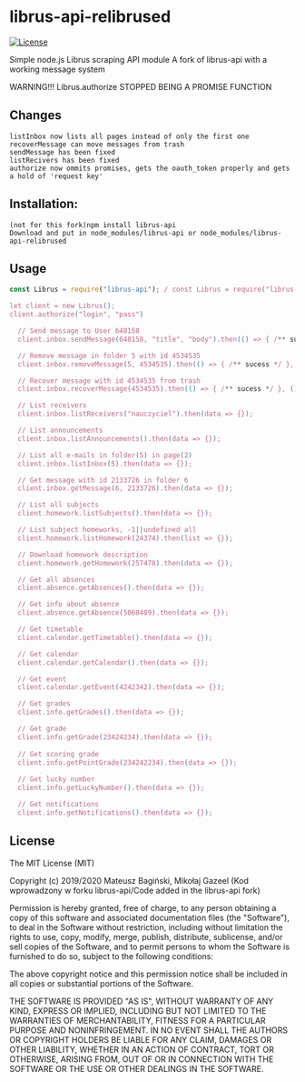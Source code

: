 # librus-api-relibrused
[![License](https://img.shields.io/badge/license-MIT-green.svg?style=flat)](http://opensource.org/licenses/MIT)

Simple node.js Librus scraping API module
A fork of librus-api with a working message system

WARNING!!! Librus.authorize STOPPED BEING A PROMISE FUNCTION

## Changes
```
listInbox now lists all pages instead of only the first one
recoverMessage can move messages from trash
sendMessage has been fixed
listRecivers has been fixed
authorize now ommits promises, gets the oauth_token properly and gets a hold of 'request key'
```

## Installation:
```
(not for this fork)npm install librus-api
Download and put in node_modules/librus-api or node_modules/librus-api-relibrused
```

## Usage
```javascript
const Librus = require("librus-api"); / const Librus = require("librus-api-relibrused");

let client = new Librus();
client.authorize("login", "pass")

  // Send message to User 648158
  client.inbox.sendMessage(648158, "title", "body").then(() => { /** sucess */ }, () => { /** fail **/ });

  // Remove message in folder 5 with id 4534535  
  client.inbox.removeMessage(5, 4534535).then(() => { /** sucess */ }, () => { /** fail **/ });

  // Recover message with id 4534535 from trash
  client.inbox.recoverMessage(4534535).then(() => { /** sucess */ }, () => { /** fail **/ });

  // List receivers
  client.inbox.listReceivers("nauczyciel").then(data => {});

  // List announcements
  client.inbox.listAnnouncements().then(data => {});

  // List all e-mails in folder(5) in page(2)
  client.inbox.listInbox(5).then(data => {});

  // Get message with id 2133726 in folder 6
  client.inbox.getMessage(6, 2133726).then(data => {});

  // List all subjects
  client.homework.listSubjects().then(data => {});

  // List subject homeworks, -1||undefined all
  client.homework.listHomework(24374).then(list => {});

  // Download homework description
  client.homework.getHomework(257478).then(data => {});

  // Get all absences
  client.absence.getAbsences().then(data => {});

  // Get info about absence
  client.absence.getAbsence(5068489).then(data => {});

  // Get timetable
  client.calendar.getTimetable().then(data => {});

  // Get calendar
  client.calendar.getCalendar().then(data => {});

  // Get event
  client.calendar.getEvent(4242342).then(data => {});

  // Get grades
  client.info.getGrades().then(data => {});

  // Get grade
  client.info.getGrade(23424234).then(data => {});
  
  // Get scoring grade
  client.info.getPointGrade(234242234).then(data => {});
  
  // Get lucky number
  client.info.getLuckyNumber().then(data => {});

  // Get notifications
  client.info.getNotifications().then(data => {});

```

## License
The MIT License (MIT)

Copyright (c) 2019/2020 Mateusz Bagiński, Mikołaj Gazeel (Kod wprowadzony w forku librus-api/Code added in the librus-api fork)

Permission is hereby granted, free of charge, to any person obtaining a copy of this software and associated documentation files (the "Software"), to deal in the Software without restriction, including without limitation the rights to use, copy, modify, merge, publish, distribute, sublicense, and/or sell copies of the Software, and to permit persons to whom the Software is furnished to do so, subject to the following conditions:

The above copyright notice and this permission notice shall be included in all copies or substantial portions of the Software.

THE SOFTWARE IS PROVIDED "AS IS", WITHOUT WARRANTY OF ANY KIND, EXPRESS OR IMPLIED, INCLUDING BUT NOT LIMITED TO THE WARRANTIES OF MERCHANTABILITY, FITNESS FOR A PARTICULAR PURPOSE AND NONINFRINGEMENT. IN NO EVENT SHALL THE AUTHORS OR COPYRIGHT HOLDERS BE LIABLE FOR ANY CLAIM, DAMAGES OR OTHER LIABILITY, WHETHER IN AN ACTION OF CONTRACT, TORT OR OTHERWISE, ARISING FROM, OUT OF OR IN CONNECTION WITH THE SOFTWARE OR THE USE OR OTHER DEALINGS IN THE SOFTWARE.

